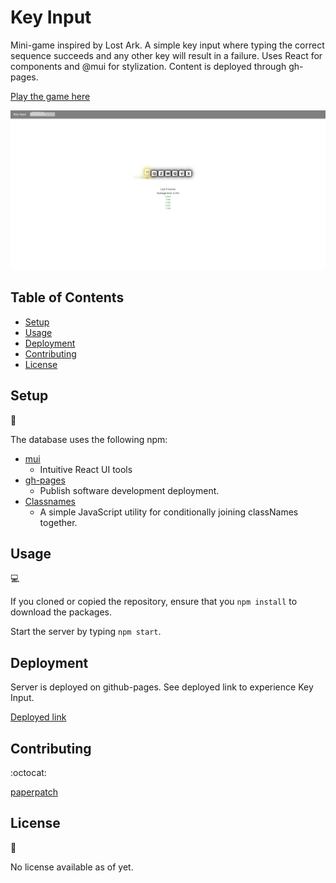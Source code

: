 # Key Input

Mini-game inspired by Lost Ark. A simple key input where typing the correct sequence succeeds and any other key will result in a failure. Uses React for components and @mui for stylization. Content is deployed through gh-pages.

[Play the game here](https://paperpatch.github.io/key_input/)

![Screenshot](./src/assets/pic/key_input_screenshot.png)

## Table of Contents

* [Setup](#setup)
* [Usage](#usage)
* [Deployment](#deployment)
* [Contributing](#contributing)
* [License](#license)

## Setup
:floppy_disk:

The database uses the following npm:
- [mui](https://mui.com/)
  - Intuitive React UI tools
- [gh-pages](https://www.npmjs.com/package/gh-pages)
  - Publish software development deployment.
- [Classnames](https://www.npmjs.com/package/classnames)
  - A simple JavaScript utility for conditionally joining classNames together.

## Usage

:computer:

If you cloned or copied the repository, ensure that you `npm install` to download the packages.

Start the server by typing `npm start`.

## Deployment

Server is deployed on github-pages. See deployed link to experience Key Input.

[Deployed link](https://paperpatch.github.io/key_input/)

## Contributing

:octocat:

[paperpatch](https://github.com/paperpatch) </br>

## License

:receipt:

No license available as of yet.